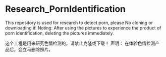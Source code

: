 # Research_PornIdentification
This repository is used for research to  detect porn, please No cloning or downloading it! 
 Noting:
   After using the pictures to experience the product of porn identification, deleting the pictures immediately.
   
 这个工程是用来研究色情检测的，请禁止克隆或下载！
 声明：
     在体验色情检测产品后，会立马删除照片。
